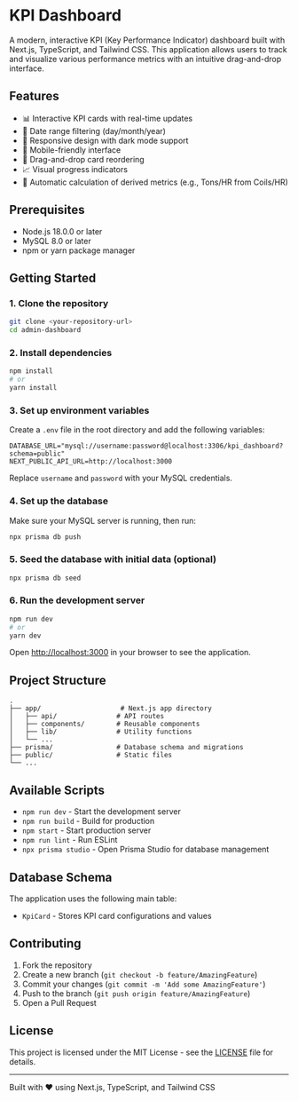 # KPI Dashboard

A modern, interactive KPI (Key Performance Indicator) dashboard built with Next.js, TypeScript, and Tailwind CSS. This application allows users to track and visualize various performance metrics with an intuitive drag-and-drop interface.

## Features

- 📊 Interactive KPI cards with real-time updates
- 📅 Date range filtering (day/month/year)
- 🎨 Responsive design with dark mode support
- 📱 Mobile-friendly interface
- 🔄 Drag-and-drop card reordering
- 📈 Visual progress indicators
- 🔄 Automatic calculation of derived metrics (e.g., Tons/HR from Coils/HR)

## Prerequisites

- Node.js 18.0.0 or later
- MySQL 8.0 or later
- npm or yarn package manager

## Getting Started

### 1. Clone the repository

```bash
git clone <your-repository-url>
cd admin-dashboard
```

### 2. Install dependencies

```bash
npm install
# or
yarn install
```

### 3. Set up environment variables

Create a `.env` file in the root directory and add the following variables:

```env
DATABASE_URL="mysql://username:password@localhost:3306/kpi_dashboard?schema=public"
NEXT_PUBLIC_API_URL=http://localhost:3000
```

Replace `username` and `password` with your MySQL credentials.

### 4. Set up the database

Make sure your MySQL server is running, then run:

```bash
npx prisma db push
```

### 5. Seed the database with initial data (optional)

```bash
npx prisma db seed
```

### 6. Run the development server

```bash
npm run dev
# or
yarn dev
```

Open [http://localhost:3000](http://localhost:3000) in your browser to see the application.

## Project Structure

```
.
├── app/                    # Next.js app directory
│   ├── api/               # API routes
│   ├── components/        # Reusable components
│   ├── lib/               # Utility functions
│   └── ...
├── prisma/                # Database schema and migrations
├── public/                # Static files
└── ...
```

## Available Scripts

- `npm run dev` - Start the development server
- `npm run build` - Build for production
- `npm start` - Start production server
- `npm run lint` - Run ESLint
- `npx prisma studio` - Open Prisma Studio for database management

## Database Schema

The application uses the following main table:

- `KpiCard` - Stores KPI card configurations and values

## Contributing

1. Fork the repository
2. Create a new branch (`git checkout -b feature/AmazingFeature`)
3. Commit your changes (`git commit -m 'Add some AmazingFeature'`)
4. Push to the branch (`git push origin feature/AmazingFeature`)
5. Open a Pull Request

## License

This project is licensed under the MIT License - see the [LICENSE](LICENSE) file for details.

---

Built with ❤️ using Next.js, TypeScript, and Tailwind CSS
